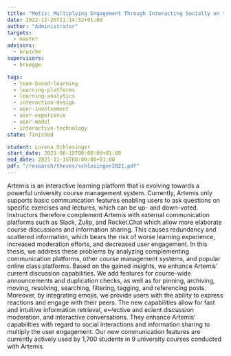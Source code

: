 ```yaml
---
title: "Metis: Multiplying Engagement Through Interacting Socially on the Artemis Learning Platform"
date: 2022-12-26T11:14:52+01:00
author: "Administrator"
targets:
  - master
advisors:
  - krusche
supervisors:
  - bruegge

tags:
  - team-based-learning
  - learning-platforms
  - learning-analytics
  - interaction-design
  - user-involvement
  - user-experience
  - user-model
  - interactive-technology
state: finished

student: Lorena Schlesinger
start_date: 2021-06-15T00:00:00+01:00
end_date: 2021-11-15T00:00:00+01:00
pdf: "/research/theses/schlesinger2021.pdf"
---
```


Artemis is an interactive learning platform that is evolving towards a powerful university course management system.
Currently, Artemis only supports basic communication features enabling users to ask questions on specific exercises and
lectures, which can be up- and down-voted. Instructors therefore complement Artemis with external communication
platforms such as Slack, Zulip, and Rocket.Chat which allow more elaborate course discussions and information sharing.
This causes redundancy and scattered information, which bears the risk of worse learning experience, increased
moderation efforts, and decreased user engagement. In this thesis, we address these problems by analyzing complementing
communication platforms, other course management systems, and popular online class platforms. Based on the gained
insights, we enhance Artemis’ current discussion capabilities. We add features for course-wide announcements and
duplication checks, as well as for pinning, archiving, moving, resolving, searching, filtering, tagging, and
referencing posts. Moreover, by integrating emojis, we provide users with the ability to express reactions and engage
with their peers. The new capabilities allow for fast and intuitive information retrieval, e↵ective and ecient
discussion moderation, and interactive conversations. They enhance Artemis’ capabilities with regard to social
interactions and information sharing to multiply the user engagement. Our new communication features are currently
actively used by 1,700 students in 9 university courses conducted with Artemis.
